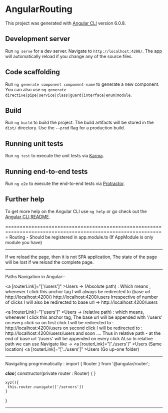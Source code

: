 # AngularRouting

This project was generated with [Angular CLI](https://github.com/angular/angular-cli) version 6.0.8.

## Development server

Run `ng serve` for a dev server. Navigate to `http://localhost:4200/`. The app will automatically reload if you change any of the source files.

## Code scaffolding

Run `ng generate component component-name` to generate a new component. You can also use `ng generate directive|pipe|service|class|guard|interface|enum|module`.

## Build

Run `ng build` to build the project. The build artifacts will be stored in the `dist/` directory. Use the `--prod` flag for a production build.

## Running unit tests

Run `ng test` to execute the unit tests via [Karma](https://karma-runner.github.io).

## Running end-to-end tests

Run `ng e2e` to execute the end-to-end tests via [Protractor](http://www.protractortest.org/).

## Further help

To get more help on the Angular CLI use `ng help` or go check out the [Angular CLI README](https://github.com/angular/angular-cli/blob/master/README.md).

=============================================================================================================
Routing - Should be registered in app.module.ts (If AppModule is only module you have)

-------------------------------------------------------------------------------------------------------------
If we reload the page, then it is not SPA application, The state of the page will be lost if we reload the
complete page.

-------------------------------------------------------------------------------------------------------------
Paths Navigation in Angular:-

<a [routerLink]="['/users']" >Users</a>  -> (Absolute path) : 
Which means , whenever I click this anchor tag I will always be redirected to (base url http://localhost:4200/) http://localhost:4200/users
Irrespective of number of clicks I will also be redirected to base url -> http://localhost:4200/users

<a [routerLink]="['users']" >Users</a>  -> (relative path) : 
which means, whenever I click this anchor tag, The base url will be appended with '/users' on every click
so on first click I will be redirected to : http://localhost:4200/users
on second click I will be redirected to : http://localhost:4200/users/users
and soon ....
Thus in relative path - at the end of base url '/users' will be appended on every click
ALso In relative path we can use Navigate like -> 
<a [routerLink]="['./users']" >Users</a> (Same location)
<a [routerLink]="['../users']" >Users</a> (Go up-one folder)

-------------------------------------------------------------------------------------------------------------
Navigating progrmmatically :
import { Router } from '@angular/router';

___clas___{
  constructor(private router : Router) { }
   
    xyz(){
     this.router.navigate(['/servers'])
    }
}


-------------------------------------------------------------------------------------------------------------
